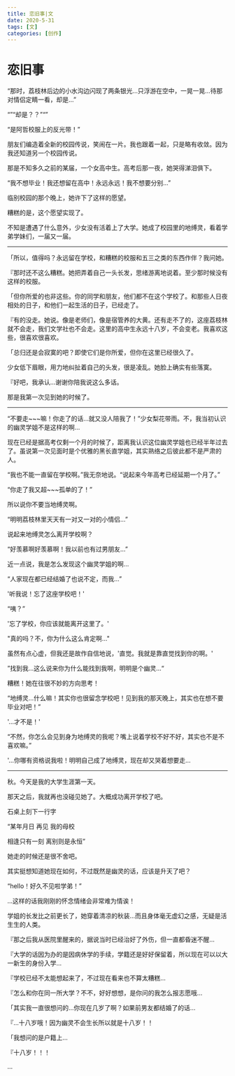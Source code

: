 ```yaml
---
title: 恋旧事|文
date: 2020-5-31
tags: [文]
categories: [创作]
---
```


# 恋旧事

“那时，荔枝林后边的小水沟边闪现了两条银光...只浮游在空中，一晃一晃...待那对情侣定睛一看，却是...”

“”“却是？？”“”

“是阿哲校服上的反光带！”

朋友们编造着全新的校园传说，笑闹在一片。我也跟着一起，只是略有收敛。因为我还知道另一个校园传说。

那是不知多久之前的某届，一个女高中生。高考后那一夜，她哭得涕泪俱下。

“我不想毕业！我还想留在高中！永远永远！我不想要分别...”

临别校园的那个晚上，她许下了这样的愿望。

糟糕的是，这个愿望实现了。

不知是遭遇了什么意外，少女没有活着上了大学。她成了校园里的地缚灵，看着学弟学妹们，一届又一届。

---

「所以，值得吗？永远留在学校，和糟糕的校服和五三之类的东西作伴？我问她。

『那时还不这么糟糕。她把弄着自己一头长发，思绪游离地说着。至少那时候没有这样的校服。

「但你所爱的也非这些。你的同学和朋友，他们都不在这个学校了。和那些人日夜相处的日子，和他们一起生活的日子，已经走了。

『有的没走。她说。像是老师们，像是宿管养的大黄。还有走不了的，这座荔枝林就不会走，我们文学社也不会走。这里的高中生永远十八岁，不会变老。我喜欢这些，很喜欢很喜欢。

「总归还是会寂寞的吧？即使它们是你所爱，但你在这里已经很久了。

少女低下眉眼，用力地纠扯着自己的头发，很是凌乱。她脸上确实有些落寞。

『好吧，我承认...谢谢你陪我说这么多话。

那是我第一次见到她的时候了。

---

“不要走~~~嘛！你走了的话...就又没人陪我了！”少女梨花带雨。不，我当初认识的幽灵学姐不是这样的啊...

现在已经是据高考仅剩一个月的时候了，距离我认识这位幽灵学姐也已经半年过去了。虽说第一次见面时是个优雅的黑长直学姐，其实熟络之后彼此都不是严肃的人。

“我也不能一直留在学校啊。”我无奈地说。“说起来今年高考已经延期一个月了。”

“你走了我又超~~~孤单的了！”

所以说你不要当地缚灵啊。

“明明荔枝林里天天有一对又一对的小情侣...”

说起来地缚灵怎么离开学校啊？

“好羡慕啊好羡慕啊！我以前也有过男朋友...”

近一点说，我是怎么发现这个幽灵学姐的啊...

“人家现在都已经结婚了也说不定，而我...”

'听我说！忘了这座学校吧！'

“咦？”

'忘了学校，你应该就能离开这里了。'

"真的吗？不，你为什么这么肯定啊..."

虽然有点心虚，但我还是故作自信地说，'直觉。我就是靠直觉找到你的啊。'

”找到我...这么说来你为什么能找到我啊，明明是个幽灵...“

糟糕！她在往很不妙的方向思考！

“地缚灵...什么嘛！其实你也很留念学校吧！见到我的那天晚上，其实也在想不要毕业对吧！”

 '...才不是！'

“不然，你怎么会见到身为地缚灵的我呢？嘴上说着学校不好不好，其实也不是不喜欢嘛。”

'...你哪有资格说我啦！明明自己成了地缚灵，现在却又哭着想要走...

---

秋。今天是我的大学生涯第一天。

那天之后，我就再也没碰见她了。大概成功离开学校了吧。

石桌上刻下一行字

“某年月日 再见 我的母校

相逢只有一刻 离别则是永恒”

她走的时候还是很不舍吧。

其实挺想知道她现在如何，不过既然是幽灵的话，应该是升天了吧？

“hello！好久不见啦学弟！”

...这样的话我刚刚的怀念情绪会非常难为情诶！

学姐的长发比之前更长了，她穿着清凉的秋装...而且身体毫无虚幻之感，无疑是活生生的人类。

『那之后我从医院里醒来的，据说当时已经治好了外伤，但一直都昏迷不醒...

『大学的话因为办的是因病休学的手续，学籍还是好好保留着，所以现在可以以大一新生的身份入学...

『学校已经不太能想起来了，不过现在看来也不算太糟糕...

『怎么和你在同一所大学？不不，好好想想，是你问的我怎么报志愿哦...

「其实我一直很想问的...你现在几岁了啊？如果前男友都结婚了的话...

『...十八岁哦！因为幽灵不会生长所以就是十八岁！！

「我想问的是户籍上...

『十八岁！！！

...
